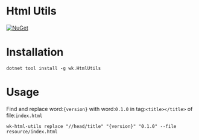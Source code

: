 # Html Utils

[![NuGet](https://img.shields.io/nuget/v/wk.HtmlUtils.svg)](https://www.nuget.org/packages/wk.HtmlUtils)

# Installation

```
dotnet tool install -g wk.HtmlUtils
```

# Usage

Find and replace word:`{version}` with word:`0.1.0` in  tag:`<title></title>` of file:`index.html`

```
wk-html-utils replace "//head/title" "{version}" "0.1.0" --file resource/index.html
```